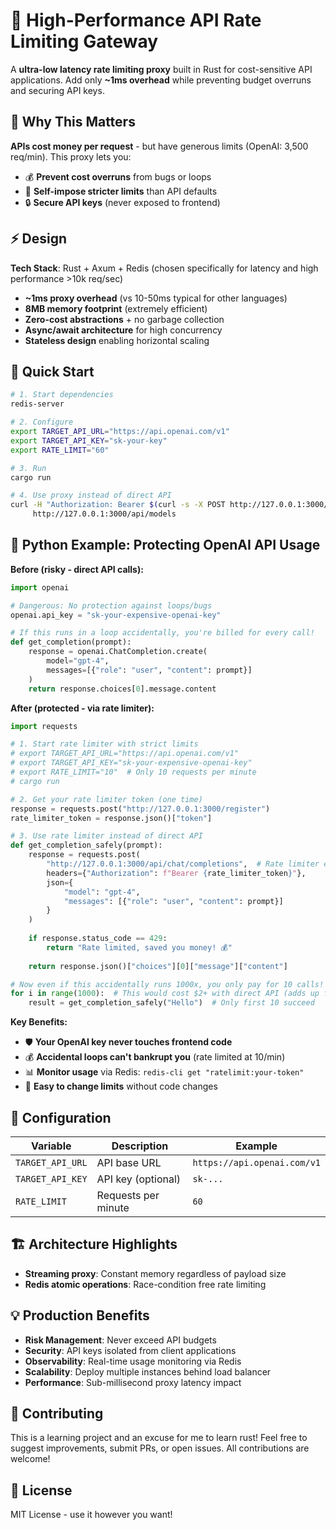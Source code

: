 # 🚦 High-Performance API Rate Limiting Gateway

A **ultra-low latency rate limiting proxy** built in Rust for cost-sensitive API applications. Add only **~1ms overhead** while preventing budget overruns and securing API keys.

## 🎯 Why This Matters

**APIs cost money per request** - but have generous limits (OpenAI: 3,500 req/min). This proxy lets you:
- 💰 **Prevent cost overruns** from bugs or loops  
- 🎯 **Self-impose stricter limits** than API defaults
- 🔒 **Secure API keys** (never exposed to frontend)

## ⚡ Design

**Tech Stack**: Rust + Axum + Redis (chosen specifically for latency and high performance >10k req/sec)

- **~1ms proxy overhead** (vs 10-50ms typical for other languages)
- **8MB memory footprint** (extremely efficient)
- **Zero-cost abstractions** + no garbage collection
- **Async/await architecture** for high concurrency
- **Stateless design** enabling horizontal scaling


## 🚀 Quick Start

```bash
# 1. Start dependencies
redis-server

# 2. Configure
export TARGET_API_URL="https://api.openai.com/v1"
export TARGET_API_KEY="sk-your-key"
export RATE_LIMIT="60"

# 3. Run
cargo run

# 4. Use proxy instead of direct API
curl -H "Authorization: Bearer $(curl -s -X POST http://127.0.0.1:3000/register | jq -r .token)" \
     http://127.0.0.1:3000/api/models
```

## 🐍 Python Example: Protecting OpenAI API Usage

**Before (risky - direct API calls):**
```python
import openai

# Dangerous: No protection against loops/bugs
openai.api_key = "sk-your-expensive-openai-key"

# If this runs in a loop accidentally, you're billed for every call!
def get_completion(prompt):
    response = openai.ChatCompletion.create(
        model="gpt-4",
        messages=[{"role": "user", "content": prompt}]
    )
    return response.choices[0].message.content
```

**After (protected - via rate limiter):**
```python
import requests

# 1. Start rate limiter with strict limits
# export TARGET_API_URL="https://api.openai.com/v1"
# export TARGET_API_KEY="sk-your-expensive-openai-key" 
# export RATE_LIMIT="10"  # Only 10 requests per minute
# cargo run

# 2. Get your rate limiter token (one time)
response = requests.post("http://127.0.0.1:3000/register")
rate_limiter_token = response.json()["token"]

# 3. Use rate limiter instead of direct API
def get_completion_safely(prompt):
    response = requests.post(
        "http://127.0.0.1:3000/api/chat/completions",  # Rate limiter endpoint
        headers={"Authorization": f"Bearer {rate_limiter_token}"},
        json={
            "model": "gpt-4", 
            "messages": [{"role": "user", "content": prompt}]
        }
    )
    
    if response.status_code == 429:
        return "Rate limited, saved you money! 💰"
    
    return response.json()["choices"][0]["message"]["content"]

# Now even if this accidentally runs 1000x, you only pay for 10 calls!
for i in range(1000):  # This would cost $2+ with direct API (adds up fast!)
    result = get_completion_safely("Hello")  # Only first 10 succeed
```
**Key Benefits:**
- 🛡️ **Your OpenAI key never touches frontend code**
- 💰 **Accidental loops can't bankrupt you** (rate limited at 10/min)
- 📊 **Monitor usage** via Redis: `redis-cli get "ratelimit:your-token"`
- 🔄 **Easy to change limits** without code changes

## 🔧 Configuration

| Variable | Description | Example |
|----------|-------------|---------|
| `TARGET_API_URL` | API base URL | `https://api.openai.com/v1` |
| `TARGET_API_KEY` | API key (optional) | `sk-...` |
| `RATE_LIMIT` | Requests per minute | `60` |

## 🏗️ Architecture Highlights

- **Streaming proxy**: Constant memory regardless of payload size
- **Redis atomic operations**: Race-condition free rate limiting  

## 💡 Production Benefits

- **Risk Management**: Never exceed API budgets
- **Security**: API keys isolated from client applications  
- **Observability**: Real-time usage monitoring via Redis
- **Scalability**: Deploy multiple instances behind load balancer
- **Performance**: Sub-millisecond proxy latency impact


## 🤝 Contributing

This is a learning project and an excuse for me to learn rust! Feel free to suggest improvements, submit PRs, or open issues. All contributions are welcome!

## 📄 License

MIT License - use it however you want!
